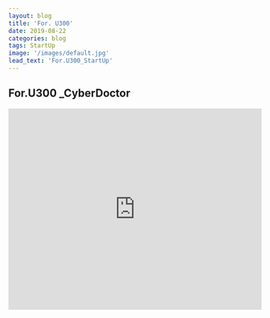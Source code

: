 ```yaml
---
layout: blog
title: 'For. U300'
date: 2019-08-22
categories: blog
tags: StartUp
image: '/images/default.jpg'
lead_text: 'For.U300_StartUp'
---
```


## For.U300 _CyberDoctor
<iframe class="img-main" src="https://drive.google.com/file/d/1GqWTUDydRfeyQ4YpxyuKAo4wQ6sn5j_i/view?usp=sharing" frameborder="0" width="100%" height="400" allowfullscreen></iframe>
